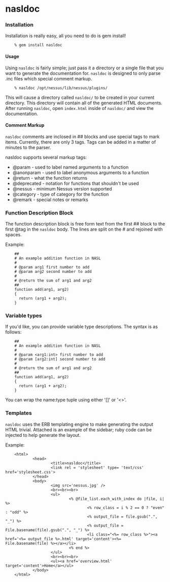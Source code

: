 # nasldoc

### Installation

Installation is really easy, all you need to do is gem install!

        % gem install nasldoc

#### Usage

Using `nasldoc` is fairly simple; just pass it a directory or a single file that you want to generate the documentation for. `nasldoc` is designed to only parse .inc files which special comment markup.

        % nasldoc /opt/nessus/lib/nessus/plugins/

This will cause a directory called `nasldoc/` to be created in your current directory. This directory will contain all of the generated HTML documents. After running `nasldoc`, open `index.html` inside of `nasldoc/` and view the documentation.

#### Comment Markup

`nasldoc` comments are inclosed in ## blocks and use special tags to mark items. Currently, there are only 3 tags. Tags can be added in a matter of minutes to the parser.

nasldoc supports several markup tags:

- @param - used to label named arguments to a function
- @anonparam - used to label anonymous arguments to a function
- @return - what the function returns
- @deprecated - notation for functions that shouldn't be used
- @nessus - minimum Nessus version supported
- @category - type of category for the function
- @remark - special notes or remarks

### Function Description Block

The function description block is free form text from the first ## block to the first @tag in the `nasldoc` body. The lines are split on the # and rejoined with spaces.

Example:

        ##
        # An example addition function in NASL
        #
        # @param arg1 first number to add
        # @param arg2 second number to add
        #
        # @return the sum of arg1 and arg2
        ##
        function add(arg1, arg2)
        {
          return (arg1 + arg2);
        }

### Variable types

If you'd like, you can provide variable type descriptions.  The syntax is as follows:

        ##
        # An example addition function in NASL
        #
        # @param <arg1:int> first number to add
        # @param [arg2:int] second number to add
        #
        # @return the sum of arg1 and arg2
        ##
        function add(arg1, arg2)
        {
          return (arg1 + arg2);
        }

You can wrap the name:type tuple using either '[]' or '<>'.

### Templates

`nasldoc` uses the ERB templating engine to make generating the output HTML trivial. Attached is an example of the sidebar; ruby code can be injected to help generate the layout.

Example:

        <html>
                <head>
                        <title>nasldoc</title>
                        <link rel = 'stylesheet' type= 'text/css' href='stylesheet.css'>
                </head>
                <body>
                        <img src='nessus.jpg' />
                        <br><br><br>
                        <ul>
                                <% @file_list.each_with_index do |file, i| %>
                                        <% row_class = i % 2 == 0 ? "even" : "odd" %>
                                        <% output_file = file.gsub(".", "_") %>
                                        <% output_file = File.basename(file).gsub(".", "_") %>
                                        <li class="<%= row_class %>"><a href='<%= output_file %>.html' target='content'><%= File.basename(file) %></a></li>
                                <% end %>
                        </ul>
                        <br><br><br>
                        <ul><a href='overview.html' target='content'>Home</a></ul>
                </body>
        </html>
